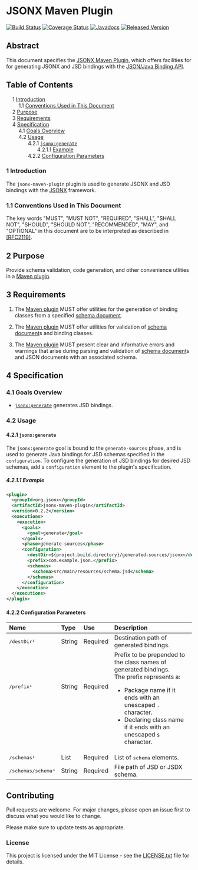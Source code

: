 # JSONX Maven Plugin

[![Build Status](https://travis-ci.org/jsonxorg/jsonx.png)](https://travis-ci.org/jsonxorg/jsonx)
[![Coverage Status](https://coveralls.io/repos/github/jsonxorg/jsonx/badge.svg)](https://coveralls.io/github/jsonxorg/jsonx)
[![Javadocs](https://www.javadoc.io/badge/org.jsonx/jsonx-maven-plugin.svg)](https://www.javadoc.io/doc/org.jsonx/jsonx-maven-plugin)
[![Released Version](https://img.shields.io/maven-central/v/org.jsonx/jsonx-maven-plugin.svg)](https://mvnrepository.com/artifact/org.jsonx/jsonx-maven-plugin)

## Abstract

This document specifies the <ins>JSONX Maven Plugin</ins>, which offers facilities for for generating JSONX and JSD bindings with the [JSON/Java Binding API][api].

## Table of Contents

<samp>&nbsp;&nbsp;</samp>1 [Introduction][#introduction]<br>
<samp>&nbsp;&nbsp;&nbsp;&nbsp;</samp>1.1 [Conventions Used in This Document][#conventions]<br>
<samp>&nbsp;&nbsp;</samp>2 [Purpose][#purpose]<br>
<samp>&nbsp;&nbsp;</samp>3 [Requirements][#requirements]<br>
<samp>&nbsp;&nbsp;</samp>4 [Specification][#specification]<br>
<samp>&nbsp;&nbsp;&nbsp;&nbsp;</samp>4.1 [Goals Overview][#goals]<br>
<samp>&nbsp;&nbsp;&nbsp;&nbsp;</samp>4.2 [Usage][#usage]<br>
<samp>&nbsp;&nbsp;&nbsp;&nbsp;&nbsp;&nbsp;&nbsp;</samp>4.2.1 [`jsonx:generate`][#generate]<br>
<samp>&nbsp;&nbsp;&nbsp;&nbsp;&nbsp;&nbsp;&nbsp;&nbsp;&nbsp;&nbsp;</samp>4.2.1.1 [Example][#example]<br>
<samp>&nbsp;&nbsp;&nbsp;&nbsp;&nbsp;&nbsp;&nbsp;</samp>4.2.2 [Configuration Parameters][#parameters]

### 1 Introduction

The `jsonx-maven-plugin` plugin is used to generate JSONX and JSD bindings with the [JSONX][jsonx] framework.

### 1.1 Conventions Used in This Document

The key words "MUST", "MUST NOT", "REQUIRED", "SHALL", "SHALL NOT", "SHOULD", "SHOULD NOT", "RECOMMENDED", "MAY", and "OPTIONAL" in this document are to be interpreted as described in [\[RFC2119\]](https://www.ietf.org/rfc/rfc2119.txt).

## 2 Purpose

Provide schema validation, code generation, and other convenience utlities in a <ins>Maven plugin</ins>.

## 3 Requirements

1. The <ins>Maven plugin</ins> MUST offer utilities for the generation of binding classes from a specified <ins>schema document</ins>.

1. The <ins>Maven plugin</ins> MUST offer utilities for validation of <ins>schema document</ins>s and binding classes.

1. The <ins>Maven plugin</ins> MUST present clear and informative errors and warnings that arise during parsing and validation of <ins>schema document</ins>s and JSON documents with an associated schema.

## 4 Specification

### 4.1 Goals Overview

* [`jsonx:generate`](#jsonxgenerate) generates JSD bindings.

### 4.2 Usage

#### 4.2.1 `jsonx:generate`

The `jsonx:generate` goal is bound to the `generate-sources` phase, and is used to generate Java bindings for JSD schemas specified in the `configuration`. To configure the generation of JSD bindings for desired JSD schemas, add a `configuration` element to the plugin's specification.

##### 4.2.1.1 Example

```xml
<plugin>
  <groupId>org.jsonx</groupId>
  <artifactId>jsonx-maven-plugin</artifactId>
  <version>0.2.2</version>
  <executions>
    <execution>
      <goals>
        <goal>generate</goal>
      </goals>
      <phase>generate-sources</phase>
      <configuration>
        <destDir>${project.build.directory}/generated-sources/jsonx</destDir>
        <prefix>com.example.json.</prefix>
        <schemas>
          <schema>src/main/resources/schema.jsd</schema>
        </schemas>
      </configuration>
    </execution>
  </executions>
</plugin>
```

#### 4.2.2 Configuration Parameters

| Name                          | Type    | Use      | Description                             |
|:------------------------------|:--------|:---------|:----------------------------------------|
| <samp>/destDir¹</samp>        | String  | Required | Destination path of generated bindings. |
| <samp>/prefix¹</samp><br>&nbsp;<br>&nbsp;<br>&nbsp;<br>&nbsp; | String<br>&nbsp;<br>&nbsp;<br>&nbsp;<br>&nbsp;  | Required<br>&nbsp;<br>&nbsp;<br>&nbsp;<br>&nbsp; | Prefix to be prepended to the class names of generated bindings.<br>The prefix represents a:<ul><li>Package name if it ends with an unescaped <samp>.</samp> character.</li><li>Declaring class name if it ends with an unescaped <samp>$</samp> character.</li></ul> |
| <samp>/schemas¹</samp>        | List    | Required | List of <samp>schema</samp> elements.   |
| <samp>/schemas/schemaⁿ</samp> | String  | Required | File path of JSD or JSDX schema.        |

## Contributing

Pull requests are welcome. For major changes, please open an issue first to discuss what you would like to change.

Please make sure to update tests as appropriate.

### License

This project is licensed under the MIT License - see the [LICENSE.txt](LICENSE.txt) file for details.

[#introduction]: #1-introduction
[#conventions]: #11-conventions-used-in-this-document
[#purpose]: #2-purpose
[#requirements]: #3-requirements
[#specification]: #4-specification
[#goals]: #41-goals-overview
[#usage]: #42-usage
[#generate]: #421-jsonxgenerate
[#example]: #4211-example
[#parameters]: #422-configuration-parameters

[api]: /../../binding/
[jsonx]: /../..